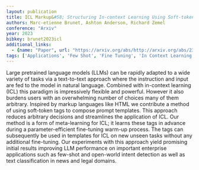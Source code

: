 ```yaml
---
layout: publication
title: ICL Markup&#58; Structuring In-context Learning Using Soft-token Tags
authors: Marc-etienne Brunet, Ashton Anderson, Richard Zemel
conference: "Arxiv"
year: 2023
bibkey: brunet2023icl
additional_links:
  - {name: "Paper", url: "https://arxiv.org/abs/http://arxiv.org/abs/2312.07405v1"}
tags: ['Applications', 'Few Shot', 'Fine Tuning', 'In Context Learning', 'Pretraining Methods', 'Prompting', 'Reinforcement Learning', 'Tools', 'Training Techniques']
---
```

Large pretrained language models (LLMs) can be rapidly adapted to a wide variety of tasks via a text-to-text approach where the instruction and input are fed to the model in natural language. Combined with in-context learning (ICL) this paradigm is impressively flexible and powerful. However it also burdens users with an overwhelming number of choices many of them arbitrary. Inspired by markup languages like HTML we contribute a method of using soft-token tags to compose prompt templates. This approach reduces arbitrary decisions and streamlines the application of ICL. Our method is a form of meta-learning for ICL; it learns these tags in advance during a parameter-efficient fine-tuning warm-up process. The tags can subsequently be used in templates for ICL on new unseen tasks without any additional fine-tuning. Our experiments with this approach yield promising initial results improving LLM performance on important enterprise applications such as few-shot and open-world intent detection as well as text classification in news and legal domains.
